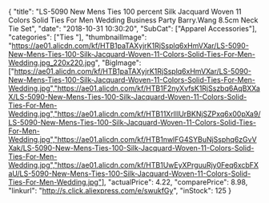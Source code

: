 {
	"title": "LS-5090 New Mens Ties 100 percent Silk Jacquard Woven 11 Colors Solid Ties For Men Wedding Business Party Barry.Wang 8.5cm Neck Tie Set",
	"date": "2018-10-31 10:30:20",
	"SubCat": ["Apparel Accessories"],
	"categories": ["Ties "],
	"thumbnailImage": "https://ae01.alicdn.com/kf/HTB1paTAXyjrK1RjSsplq6xHmVXar/LS-5090-New-Mens-Ties-100-Silk-Jacquard-Woven-11-Colors-Solid-Ties-For-Men-Wedding.jpg_220x220.jpg",
	"BigImage": ["https://ae01.alicdn.com/kf/HTB1paTAXyjrK1RjSsplq6xHmVXar/LS-5090-New-Mens-Ties-100-Silk-Jacquard-Woven-11-Colors-Solid-Ties-For-Men-Wedding.jpg","https://ae01.alicdn.com/kf/HTB1F2nyXvfsK1RjSszbq6AqBXXaX/LS-5090-New-Mens-Ties-100-Silk-Jacquard-Woven-11-Colors-Solid-Ties-For-Men-Wedding.jpg","https://ae01.alicdn.com/kf/HTB11XrllIUrBKNjSZPxq6x00pXa9/LS-5090-New-Mens-Ties-100-Silk-Jacquard-Woven-11-Colors-Solid-Ties-For-Men-Wedding.jpg","https://ae01.alicdn.com/kf/HTB1nwlFG4SYBuNjSsphq6zGvVXak/LS-5090-New-Mens-Ties-100-Silk-Jacquard-Woven-11-Colors-Solid-Ties-For-Men-Wedding.jpg","https://ae01.alicdn.com/kf/HTB1UwEyXPrguuRjy0Feq6xcbFXaU/LS-5090-New-Mens-Ties-100-Silk-Jacquard-Woven-11-Colors-Solid-Ties-For-Men-Wedding.jpg"],
	"actualPrice": 4.22,
	"comparePrice": 8.98,
	"linkurl": "http://s.click.aliexpress.com/e/swukfGy",
	"inStock": 125
}
